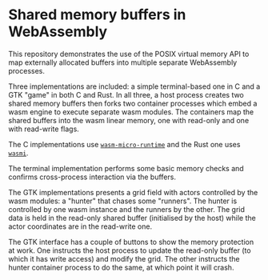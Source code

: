 # Shared memory buffers in WebAssembly

This repository demonstrates the use of the POSIX virtual memory API to map
externally allocated buffers into multiple separate WebAssembly processes.

Three implementations are included: a simple terminal-based one in C and a GTK
"game" in both C and Rust. In all three, a host process creates two shared
memory buffers then forks two container processes which embed a wasm engine to
execute separate wasm modules. The containers map the shared buffers into the
wasm linear memory, one with read-only and one with read-write flags.

The C implementations use
[`wasm-micro-runtime`](https://github.com/bytecodealliance/wasm-micro-runtime)
and the Rust one uses [`wasmi`](https://github.com/paritytech/wasmi).

The terminal implementation performs some basic memory checks and confirms
cross-process interaction via the buffers.

The GTK implementations presents a grid field with actors controlled by the
wasm modules: a "hunter" that chases some "runners". The hunter is controlled
by one wasm instance and the runners by the other. The grid data is held in the
read-only shared buffer (initialised by the host) while the actor coordinates
are in the read-write one.

The GTK interface has a couple of buttons to show the memory protection at work.
One instructs the host process to update the read-only buffer (to which it has
write access) and modify the grid. The other instructs the hunter container
process to do the same, at which point it will crash.
